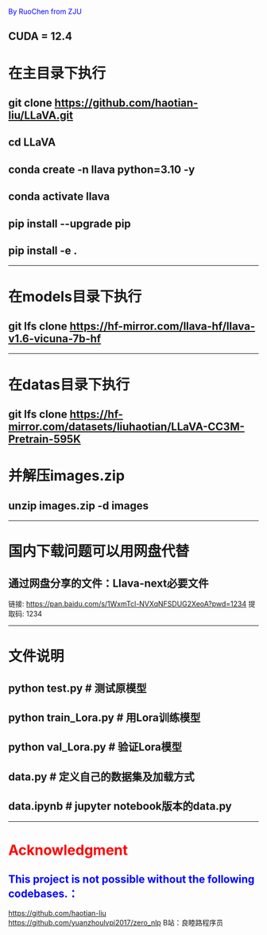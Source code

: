 <span style="color:rgb(0,0,255)">By RuoChen from ZJU</span>
## CUDA = 12.4
# 在主目录下执行
## git clone https://github.com/haotian-liu/LLaVA.git
## cd LLaVA
## conda create -n llava python=3.10 -y
## conda activate llava
## pip install --upgrade pip  
## pip install -e .
---
# 在models目录下执行
## git lfs clone https://hf-mirror.com/llava-hf/llava-v1.6-vicuna-7b-hf
---
# 在datas目录下执行
## git lfs clone https://hf-mirror.com/datasets/liuhaotian/LLaVA-CC3M-Pretrain-595K
# 并解压images.zip
## unzip images.zip -d images
---
# 国内下载问题可以用网盘代替
## 通过网盘分享的文件：Llava-next必要文件
链接: https://pan.baidu.com/s/1WxmTcl-NVXqNFSDUG2XeoA?pwd=1234 提取码: 1234 

---
# 文件说明
## python test.py  # 测试原模型
## python train_Lora.py  # 用Lora训练模型
## python val_Lora.py # 验证Lora模型
## data.py # 定义自己的数据集及加载方式
## data.ipynb # jupyter notebook版本的data.py
---
# <span style="color:red">Acknowledgment</span>
## <span style="color:blue">This project is not possible without the following codebases.：</span>
https://github.com/haotian-liu
https://github.com/yuanzhoulvpi2017/zero_nlp
B站：良睦路程序员
